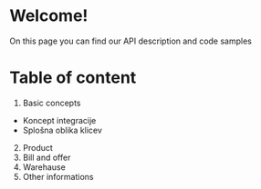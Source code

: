 Welcome!
===

On this page you can find our API description and code samples

Table of content
===
1. Basic concepts
  * Koncept integracije
  * Splošna oblika klicev
2. Product
3. Bill and offer
4. Warehause
5. Other informations

